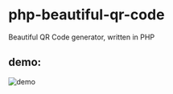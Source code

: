 # php-beautiful-qr-code
Beautiful QR Code generator, written in PHP

## demo:
![demo](https://raw.githubusercontent.com/nimah79/php-beautiful-qr-code/master/demo.png)
